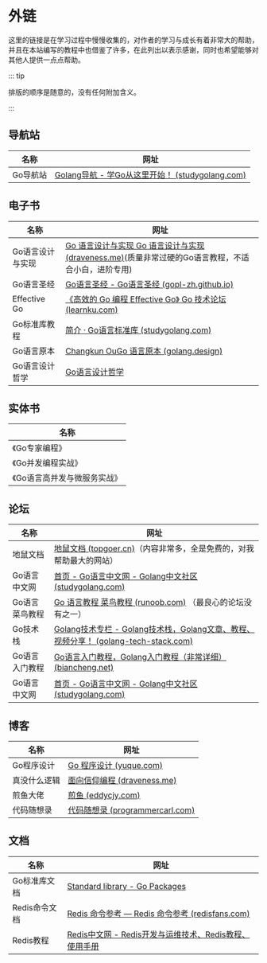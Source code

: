 # 外链

这里的链接是在学习过程中慢慢收集的，对作者的学习与成长有着非常大的帮助，并且在本站编写的教程中也借鉴了许多，在此列出以表示感谢，同时也希望能够对其他人提供一点点帮助。



::: tip

排版的顺序是随意的，没有任何附加含义。

:::



## 导航站

| 名称     | 网址                                                         |
| -------- | ------------------------------------------------------------ |
| Go导航站 | [Golang导航 - 学Go从这里开始！ (studygolang.com)](https://hao.studygolang.com/) |



## 电子书

| 名称             | 网址                                                         |
| ---------------- | ------------------------------------------------------------ |
| Go语言设计与实现 | [Go 语言设计与实现 Go 语言设计与实现 (draveness.me)](https://draveness.me/golang/)(质量非常过硬的Go语言教程，不适合小白，进阶专用) |
| Go语言圣经       | [Go语言圣经 - Go语言圣经 (gopl-zh.github.io)](https://gopl-zh.github.io/) |
| Effective Go     | [《高效的 Go 编程 Effective Go》 Go 技术论坛 (learnku.com)](https://learnku.com/docs/effective-go/2020) |
| Go标准库教程     | [简介 · Go语言标准库 (studygolang.com)](https://books.studygolang.com/The-Golang-Standard-Library-by-Example/) |
| Go语言原本       | [Changkun OuGo 语言原本 (golang.design)](https://golang.design/under-the-hood/) |
| Go语言设计哲学   | [Go语言设计哲学](https://golang3.eddycjy.com/)                             |



## 实体书

| 名称                         |
| ---------------------------- |
| 《Go专家编程》               |
| 《Go并发编程实战》           |
| 《Go语言高并发与微服务实战》 |



## 论坛

| 名称           | 网址                                                         |
| -------------- | ------------------------------------------------------------ |
| 地鼠文档       | [地鼠文档 (topgoer.cn)](https://www.topgoer.cn/)（内容非常多，全是免费的，对我帮助最大的网站） |
| Go语言中文网   | [首页 - Go语言中文网 - Golang中文社区 (studygolang.com)](https://studygolang.com/) |
| Go语言菜鸟教程 | [Go 语言教程 菜鸟教程 (runoob.com)](https://www.runoob.com/go/go-tutorial.html) （最良心的论坛没有之一） |
| Go技术栈       | [Golang技术专栏 - Golang技术栈，Golang文章、教程、视频分享！ (golang-tech-stack.com)](https://golang-tech-stack.com/tutorial/) |
| Go语言入门教程 | [Go语言入门教程，Golang入门教程（非常详细） (biancheng.net)](http://c.biancheng.net/golang/) |
| Go语言中文网   | [首页 - Go语言中文网 - Golang中文社区 (studygolang.com)](https://studygolang.com/) |



## 博客

| 名称         | 网址                                                         |
| ------------ | ------------------------------------------------------------ |
| Go程序设计   | [Go 程序设计 (yuque.com)](https://www.yuque.com/qyuhen/go)   |
| 真没什么逻辑 | [面向信仰编程 (draveness.me)](https://draveness.me/)         |
| 煎鱼大佬     | [煎鱼 (eddycjy.com)](https://eddycjy.com/)                   |
| 代码随想录   | [代码随想录 (programmercarl.com)](https://programmercarl.com/) |



## 文档

| 名称          | 网址                                                         |
| ------------- | ------------------------------------------------------------ |
| Go标准库文档  | [Standard library - Go Packages](https://pkg.go.dev/std)     |
| Redis命令文档 | [Redis 命令参考 — Redis 命令参考 (redisfans.com)](http://doc.redisfans.com/index.html) |
| Redis教程     | [Redis中文网 - Redis开发与运维技术、Redis教程、使用手册](https://redis.com.cn/) |

